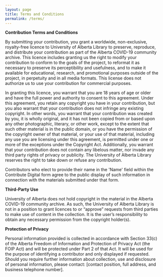```yaml
---
layout: page
title: Terms and Conditions
permalink: /terms/
---
```



**Contribution Terms and Conditions**  

By submitting your contribution, you grant a worldwide, non-exclusive, royalty-free licence to University of Alberta Library to preserve, reproduce, and distribute your contribution as part of the Alberta COVID-19 community archive. This licence includes granting us the right to modify your contribution to conform to the goals of the project, to reformat it as necessary to preserve its perceptibility and usefulness, and to make it available for educational, research, and promotional purposes outside of the project, in perpetuity and in all media formats. This license does not authorize us to use your contribution for commercial purposes.

In granting this licence, you warrant that you are 18 years of age or older and have the full power and authority to consent to this agreement.  Under this agreement, you retain any copyright you have in your contribution, but you also warrant that your contribution does not infringe any existing copyright.  In other words, you warrant that your contribution was created by you, it is wholly original, and it has not been copied from or based upon any other photographic, literary, or other work, except to the extent that such other material is in the public domain, or you have the permission of the copyright owner of that material, or your use of that material, including any use you are licensing under this agreement, is permitted under one or more of the exceptions under the Copyright Act. Additionally, you warrant that your contribution does not contain any libelous matter, nor invade any third party rights of privacy or publicity.  The University of Alberta Library reserves the right to take down or refuse any contribution.

Contributors who elect to provide their name in the 'Name' field within the Contribute Digital form agree to the public display of such information in connection with the materials submitted under that form.

**Third-Party Use**

University of Alberta does not hold copyright in the material in the Alberta COVID-19 community archive.  As such, the University of Alberta Library is not in a position to grant licences to or “approve” requests from third parties to make use of content in the collection. It is the user’s responsibility to obtain any necessary permission from the copyright holder(s).

**Protection of Privacy**

Personal information provided is collected in accordance with Section 33(c) of the Alberta Freedom of Information and Protection of Privacy Act (the FOIP Act) and will be protected under Part 2 of that Act. It will be used for the purpose of identifying a contributor and only displayed if requested. Should you require further information about collection, use and disclosure of personal information, please contact:  [contact position, full address, and business telephone number].
